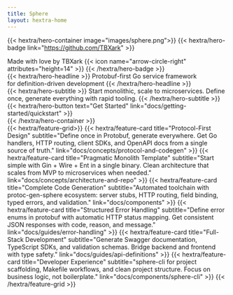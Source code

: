 ```yaml
---
title: Sphere
layout: hextra-home
---
```


{{< hextra/hero-container image="images/sphere.png">}}
{{< hextra/hero-badge link="https://github.com/TBXark" >}}
  <div class="hx:w-2 hx:h-2 hx:rounded-full hx:bg-primary-400"></div>
  <span>Made&nbsp;with&nbsp;love&nbsp;by&nbsp;TBXark</span>
  {{< icon name="arrow-circle-right" attributes="height=14" >}}
{{< /hextra/hero-badge >}}

<div class="hx:mt-6 hx:mb-6">
{{< hextra/hero-headline >}}
  Protobuf-first Go service framework&nbsp;<br class="hx:sm:block hx:hidden" />for definition-driven development
{{< /hextra/hero-headline >}}
</div>

<div class="hx:mb-12">
{{< hextra/hero-subtitle >}}
  Start monolithic, scale to microservices. Define once, generate everything with rapid tooling.
{{< /hextra/hero-subtitle >}}
</div>

<div class="hx:mb-6">
{{< hextra/hero-button text="Get Started" link="docs/getting-started/quickstart" >}}
</div>
{{< /hextra/hero-container >}}

<div class="hx:mt-12">
{{< hextra/feature-grid>}}
  {{< hextra/feature-card
    title="Protocol-First Design"
    subtitle="Define once in Protobuf, generate everywhere. Get Go handlers, HTTP routing, client SDKs, and OpenAPI docs from a single source of truth."
    link="docs/concepts/protocol-and-codegen"
  >}}
  {{< hextra/feature-card
    title="Pragmatic Monolith Template"
    subtitle="Start simple with Gin + Wire + Ent in a single binary. Clean architecture that scales from MVP to microservices when needed."
    link="docs/concepts/architecture-and-repo"
  >}}
  {{< hextra/feature-card
    title="Complete Code Generation"
    subtitle="Automated toolchain with protoc-gen-sphere ecosystem: server stubs, HTTP routing, field binding, typed errors, and validation."
    link="docs/components"
  >}}
  {{< hextra/feature-card
    title="Structured Error Handling"
    subtitle="Define error enums in protobuf with automatic HTTP status mapping. Get consistent JSON responses with code, reason, and message."
    link="docs/guides/error-handling"
  >}}
  {{< hextra/feature-card
    title="Full-Stack Development"
    subtitle="Generate Swagger documentation, TypeScript SDKs, and validation schemas. Bridge backend and frontend with type safety."
    link="docs/guides/api-definitions"
  >}}
  {{< hextra/feature-card
    title="Developer Experience"
    subtitle="sphere-cli for project scaffolding, Makefile workflows, and clean project structure. Focus on business logic, not boilerplate."
    link="docs/components/sphere-cli"
  >}}
{{< /hextra/feature-grid >}}
</div>